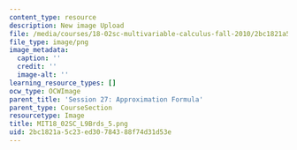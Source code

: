```yaml
---
content_type: resource
description: New image Upload
file: /media/courses/18-02sc-multivariable-calculus-fall-2010/2bc1821a5c23ed30784388f74d31d53e_MIT18_02SC_L9Brds_5.png
file_type: image/png
image_metadata:
  caption: ''
  credit: ''
  image-alt: ''
learning_resource_types: []
ocw_type: OCWImage
parent_title: 'Session 27: Approximation Formula'
parent_type: CourseSection
resourcetype: Image
title: MIT18_02SC_L9Brds_5.png
uid: 2bc1821a-5c23-ed30-7843-88f74d31d53e
---
```

